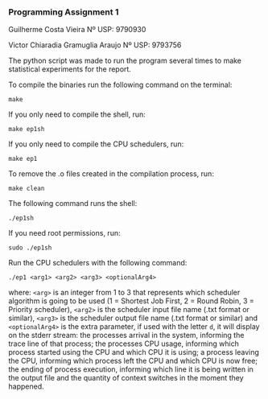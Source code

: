 ### Programming Assignment 1

Guilherme Costa Vieira               Nº USP: 9790930

Victor Chiaradia Gramuglia Araujo    Nº USP: 9793756

The python script was made to run the program several times to make statistical experiments for the report.

To compile the binaries run the following command on the terminal:

`make
`

If you only need to compile the shell, run:

`make ep1sh`

If you only need to compile the CPU schedulers, run:

`make ep1`

To remove the .o files created in the compilation process, run:

`make clean`

The following command runs the shell:

`./ep1sh`

If you need root permissions, run:

`sudo ./ep1sh`

Run the CPU schedulers with the following command:

`./ep1 <arg1> <arg2> <arg3> <optionalArg4>`

where: `<arg>` is an integer from 1 to 3 that represents which scheduler algorithm is going to be used (1 = Shortest Job First, 2 = Round Robin, 3 = Priority scheduler), `<arg2>` is the scheduler input file name (.txt format or similar), `<arg3>` is the scheduler output file name (.txt format or similar) and `<optionalArg4>` is the extra parameter, if used with the letter `d`, it will display on the stderr stream: the processes arrival in the system, informing the trace line of that process; the processes CPU usage, informing which process started using the CPU and which CPU it is using; a process leaving the CPU, informing which process left the CPU and which CPU is now free; the ending of process execution, informing which line it is being written in the output file and the quantity of context switches in the moment they happened.

